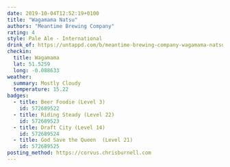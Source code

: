```yaml
---
date: 2019-10-04T12:52:19+0100
title: "Wagamama Natsu"
authors: "Meantime Brewing Company"
rating: 4
style: Pale Ale - International
drink_of: https://untappd.com/b/meantime-brewing-company-wagamama-natsu/2640892
checkin:
  title: Wagamama
  lat: 51.5259
  long: -0.088633
weather:
  summary: Mostly Cloudy
  temperature: 15.22
badges:
  - title: Beer Foodie (Level 3)
    id: 572689522
  - title: Riding Steady (Level 22)
    id: 572689523
  - title: Draft City (Level 14)
    id: 572689524
  - title: God Save the Queen  (Level 21)
    id: 572689525
posting_method: https://corvus.chrisburnell.com
---
```

